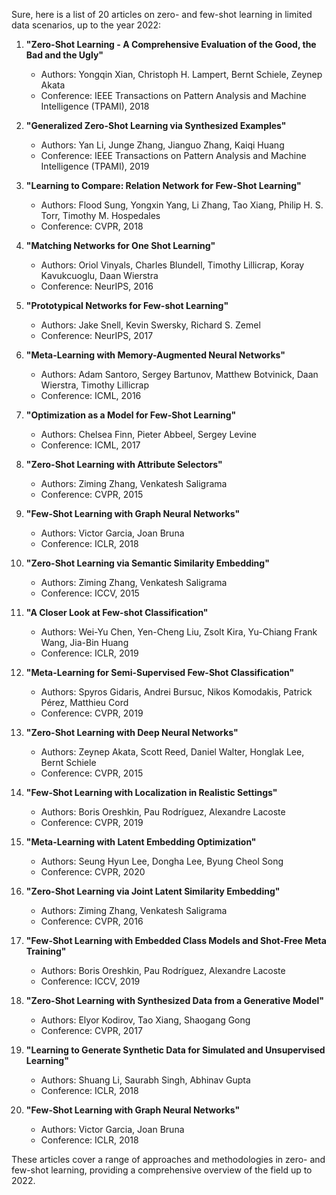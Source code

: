 Sure, here is a list of 20 articles on zero- and few-shot learning in limited data scenarios, up to the year 2022:

1. **"Zero-Shot Learning - A Comprehensive Evaluation of the Good, the Bad and the Ugly"**  
   - Authors: Yongqin Xian, Christoph H. Lampert, Bernt Schiele, Zeynep Akata
   - Conference: IEEE Transactions on Pattern Analysis and Machine Intelligence (TPAMI), 2018

2. **"Generalized Zero-Shot Learning via Synthesized Examples"**  
   - Authors: Yan Li, Junge Zhang, Jianguo Zhang, Kaiqi Huang
   - Conference: IEEE Transactions on Pattern Analysis and Machine Intelligence (TPAMI), 2019

3. **"Learning to Compare: Relation Network for Few-Shot Learning"**  
   - Authors: Flood Sung, Yongxin Yang, Li Zhang, Tao Xiang, Philip H. S. Torr, Timothy M. Hospedales
   - Conference: CVPR, 2018

4. **"Matching Networks for One Shot Learning"**  
   - Authors: Oriol Vinyals, Charles Blundell, Timothy Lillicrap, Koray Kavukcuoglu, Daan Wierstra
   - Conference: NeurIPS, 2016

5. **"Prototypical Networks for Few-shot Learning"**  
   - Authors: Jake Snell, Kevin Swersky, Richard S. Zemel
   - Conference: NeurIPS, 2017

6. **"Meta-Learning with Memory-Augmented Neural Networks"**  
   - Authors: Adam Santoro, Sergey Bartunov, Matthew Botvinick, Daan Wierstra, Timothy Lillicrap
   - Conference: ICML, 2016

7. **"Optimization as a Model for Few-Shot Learning"**  
   - Authors: Chelsea Finn, Pieter Abbeel, Sergey Levine
   - Conference: ICML, 2017

8. **"Zero-Shot Learning with Attribute Selectors"**  
   - Authors: Ziming Zhang, Venkatesh Saligrama
   - Conference: CVPR, 2015

9. **"Few-Shot Learning with Graph Neural Networks"**  
   - Authors: Victor Garcia, Joan Bruna
   - Conference: ICLR, 2018

10. **"Zero-Shot Learning via Semantic Similarity Embedding"**  
    - Authors: Ziming Zhang, Venkatesh Saligrama
    - Conference: ICCV, 2015

11. **"A Closer Look at Few-shot Classification"**  
    - Authors: Wei-Yu Chen, Yen-Cheng Liu, Zsolt Kira, Yu-Chiang Frank Wang, Jia-Bin Huang
    - Conference: ICLR, 2019

12. **"Meta-Learning for Semi-Supervised Few-Shot Classification"**  
    - Authors: Spyros Gidaris, Andrei Bursuc, Nikos Komodakis, Patrick Pérez, Matthieu Cord
    - Conference: CVPR, 2019

13. **"Zero-Shot Learning with Deep Neural Networks"**  
    - Authors: Zeynep Akata, Scott Reed, Daniel Walter, Honglak Lee, Bernt Schiele
    - Conference: CVPR, 2015

14. **"Few-Shot Learning with Localization in Realistic Settings"**  
    - Authors: Boris Oreshkin, Pau Rodríguez, Alexandre Lacoste
    - Conference: CVPR, 2019

15. **"Meta-Learning with Latent Embedding Optimization"**  
    - Authors: Seung Hyun Lee, Dongha Lee, Byung Cheol Song
    - Conference: CVPR, 2020

16. **"Zero-Shot Learning via Joint Latent Similarity Embedding"**  
    - Authors: Ziming Zhang, Venkatesh Saligrama
    - Conference: CVPR, 2016

17. **"Few-Shot Learning with Embedded Class Models and Shot-Free Meta Training"**  
    - Authors: Boris Oreshkin, Pau Rodríguez, Alexandre Lacoste
    - Conference: ICCV, 2019

18. **"Zero-Shot Learning with Synthesized Data from a Generative Model"**  
    - Authors: Elyor Kodirov, Tao Xiang, Shaogang Gong
    - Conference: CVPR, 2017

19. **"Learning to Generate Synthetic Data for Simulated and Unsupervised Learning"**  
    - Authors: Shuang Li, Saurabh Singh, Abhinav Gupta
    - Conference: ICLR, 2018

20. **"Few-Shot Learning with Graph Neural Networks"**  
    - Authors: Victor Garcia, Joan Bruna
    - Conference: ICLR, 2018

These articles cover a range of approaches and methodologies in zero- and few-shot learning, providing a comprehensive overview of the field up to 2022.